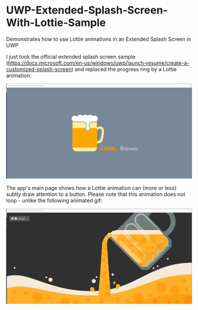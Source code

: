 # UWP-Extended-Splash-Screen-With-Lottie-Sample
Demonstrates how to use Lottie animations in an Extended Splash Screen in UWP

I just took the official extended splash screen sample (https://docs.microsoft.com/en-us/windows/uwp/launch-resume/create-a-customized-splash-screen) and replaced the progress ring by a Lottie animation:

![ExtendedSplashScreen](Assets/AppStart.gif?raw=true "Extended Splash Screen")

The app's main page shows how a Lottie animation can (more or less) subtly draw attention to a button. Please note that this animation does not loop - unlike the following animated gif:

![MainPage](Assets/AppMain.gif?raw=true "Main Page")
